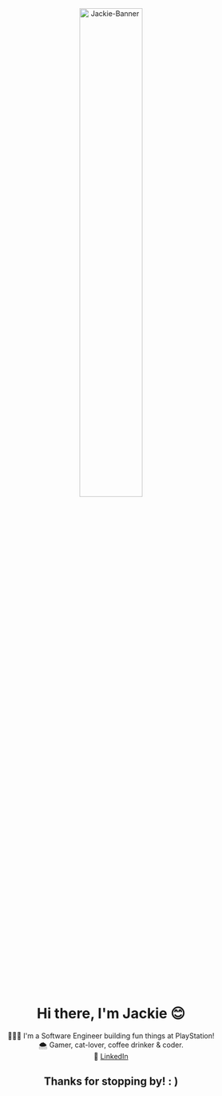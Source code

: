 <div align="center">
  <img src="https://github.com/jackquelinenguyen/jackquelinenguyen/assets/110419643/8fecbfb2-5618-4ac1-91f8-126a4bee40b7" alt="Jackie-Banner" width="50%" height="50%">
  <div>
    <h1>Hi there, I'm Jackie 😊</h1>
    <div>👩🏻‍💻 I'm a Software Engineer building fun things at PlayStation!</div>
    <div>🌨 Gamer, cat-lover, coffee drinker & coder. </div>
    <div>🌟 <a href="https://www.linkedin.com/in/jackquelinenguyen/">LinkedIn</a></div>
    <h2>Thanks for stopping by! : )</h2>
  </div>
</div>

<!--
**jackquelinenguyen/jackquelinenguyen** is a ✨ _special_ ✨ repository because its `README.md` (this file) appears on your GitHub profile.

Here are some ideas to get you started:

- 🔭 I’m currently working on ...
- 🌱 I’m currently learning ...
- 👯 I’m looking to collaborate on ...
- 🤔 I’m looking for help with ...
- 💬 Ask me about ...
- 📫 How to reach me: ...
- 😄 Pronouns: ...
- ⚡ Fun fact: ...
-->
